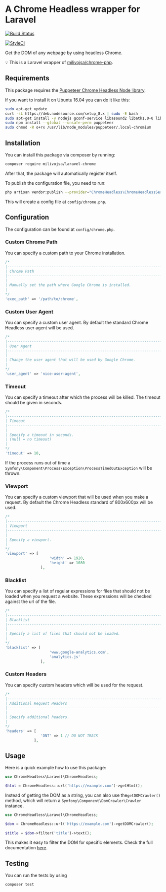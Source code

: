 # A Chrome Headless wrapper for Laravel

[![Build Status](https://travis-ci.org/milivojsa/laravel-chrome.svg?branch=master)](https://travis-ci.org/milivojsa/laravel-chrome)

[![StyleCI](https://github.styleci.io/repos/168714170/shield?branch=master)](https://github.styleci.io/repos/168714170)

Get the DOM of any webpage by using headless Chrome.

💡 This is a Laravel wrapper of [milivojsa/chrome-php](https://github.com/milivojsa/chrome-php).

## Requirements

This package requires the [Puppeteer Chrome Headless Node library](https://github.com/GoogleChrome/puppeteer).

If you want to install it on Ubuntu 16.04 you can do it like this:

```bash
sudo apt-get update
curl -sL https://deb.nodesource.com/setup_8.x | sudo -E bash -
sudo apt-get install -y nodejs gconf-service libasound2 libatk1.0-0 libc6 libcairo2 libcups2 libdbus-1-3 libexpat1 libfontconfig1 libgcc1 libgconf-2-4 libgdk-pixbuf2.0-0 libglib2.0-0 libgtk-3-0 libnspr4 libpango-1.0-0 libpangocairo-1.0-0 libstdc++6 libx11-6 libx11-xcb1 libxcb1 libxcomposite1 libxcursor1 libxdamage1 libxext6 libxfixes3 libxi6 libxrandr2 libxrender1 libxss1 libxtst6 ca-certificates fonts-liberation libappindicator1 libnss3 lsb-release xdg-utils wget
sudo npm install --global --unsafe-perm puppeteer
sudo chmod -R o+rx /usr/lib/node_modules/puppeteer/.local-chromium
```
## Installation

You can install this package via composer by running:

```bash
composer require milivojsa/laravel-chrome
```

After that, the package will automatically register itself.

To publish the configuration file, you need to run:

```bash
php artisan vendor:publish --provider="ChromeHeadless\ChromeHeadlessServiceProvider"
```

This will create a config file at `config/chrome.php`.

## Configuration

The configuration can be found at `config/chrome.php`.

### Custom Chrome Path

You can specify a custom path to your Chrome installation.

```php
/*
|--------------------------------------------------------------------------
| Chrome Path
|--------------------------------------------------------------------------
|
| Manually set the path where Google Chrome is installed.
|
*/
'exec_path' => '/path/to/chrome',
```

### Custom User Agent

You can specify a custom user agent. By default the standard Chrome Headless user agent will be used.

```php
/*
|--------------------------------------------------------------------------
| User Agent
|--------------------------------------------------------------------------
|
| Change the user agent that will be used by Google Chrome.
|
*/
'user_agent' => 'nice-user-agent',
```

### Timeout

You can specify a timeout after which the process will be killed. The timeout should be given in seconds.

```php
/*
|--------------------------------------------------------------------------
| Timeout
|--------------------------------------------------------------------------
|
| Specify a timeout in seconds.
| (null = no timeout)
|
*/
'timeout' => 10,
```

If the process runs out of time a `Symfony\Component\Process\Exception\ProcessTimedOutException` will be thrown.

### Viewport

You can specify a custom viewport that will be used when you make a request. By default the Chrome Headless standard of 800x600px will be used.

```php
/*
|--------------------------------------------------------------------------
| Viewport
|--------------------------------------------------------------------------
|
| Specify a viewport.
|
*/
'viewport' => [
                    'width' => 1920,
                    'height' => 1080
                ],
```

### Blacklist

You can specify a list of regular expressions for files that should not be loaded when you request a website. These expressions will be checked against the url of the file.

```php
/*
|--------------------------------------------------------------------------
| Blacklist
|--------------------------------------------------------------------------
|
| Specify a list of files that should not be loaded.
|
*/
'blacklist' => [
                    'www.google-analytics.com',
                    'analytics.js'
                ],
```

### Custom Headers

You can specify custom headers which will be used for the request. 

```php
/*
|--------------------------------------------------------------------------
| Additional Request Headers
|--------------------------------------------------------------------------
|
| Specify additional headers.
|
*/
'headers' => [
                'DNT' => 1 // DO NOT TRACK
             ],
```

## Usage

Here is a quick example how to use this package:

```php
use ChromeHeadless\Laravel\ChromeHeadless;

$html = ChromeHeadless::url('https://example.com')->getHtml();
```

Instead of getting the DOM as a string, you can also use the`getDOMCrawler()` method, which will return a `Symfony\Component\DomCrawler\Crawler` instance.

```php
use ChromeHeadless\Laravel\ChromeHeadless;

$dom = ChromeHeadless::url('https://example.com')->getDOMCrawler();
    
$title = $dom->filter('title')->text();
```

This makes it easy to filter the DOM for specific elements. Check the full documentation [here](https://symfony.com/doc/current/components/dom_crawler.html).

## Testing

You can run the tests by using

```bash
composer test
```
